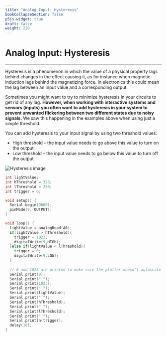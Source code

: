 ```yaml
---
title: "Analog Input: Hysteresis"
bookCollapseSection: false
p5js-widget: true
draft: false
weight: 220
---
```


# Analog Input: Hysteresis

---

Hysteresis is a phenomenon in which the value of a physical property lags behind changes in the effect causing it, as for instance when magnetic induction lags behind the magnetizing force. In electronics this could mean the lag between an input value and a corresponding output.

Sometimes you might want to try to minimize hysteresis in your circuits to get rid of any lag. **However, when working with interactive systems and sensors (inputs) you often want to add hysteresis in your system to prevent unwanted flickering between two different states due to noisy signals.** We saw this happening in the examples above when using just a simple threshold.

You can add hysteresis to your input signal by using two threshold values:

- High threshold – the input value needs to go above this value to turn on the output
- Low threshold – the input value needs to go below this value to turn off the output

![Hysteresis image](https://newmedia.dog/wp-content/uploads/2021/11/Screenshot-2021-11-09-at-16.56.42.png)

```c
int lightValue;
int hThreshold = 320;
int lThreshold = 250;
int trigger = 0;

void setup() {
  Serial.begin(9600);
  pinMode(9, OUTPUT);
}

void loop() {
  lightValue = analogRead(A0);
  if(lightValue > hThreshold){
    trigger = 1023;
    digitalWrite(9,HIGH);
  }else if(lightValue < lThreshold){
    trigger = 0;
    digitalWrite(9,LOW);
  }
  
  // 0 and 1023 are printed to make sure the plotter doesn't autoscale
  Serial.print(0);
  Serial.print(" ");
  Serial.print(1023);
  Serial.print(" ");
  Serial.print(lightValue);
  Serial.print(" ");
  Serial.print(hThreshold);
  Serial.print(" ");
  Serial.print(lThreshold);
  Serial.print(" ");
  Serial.println(trigger);
  delay(10);
}
```